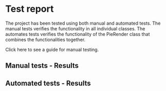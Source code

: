 # Test report
The project has been tested using both manual and automated tests.
The manual tests verifies the functionality in all individual classes.
The automates tests verifies the functionality of the PieRender class that combines the functionalities together. 

Click here to see a guide for manual testing.

## Manual tests - Results


## Automated tests - Results